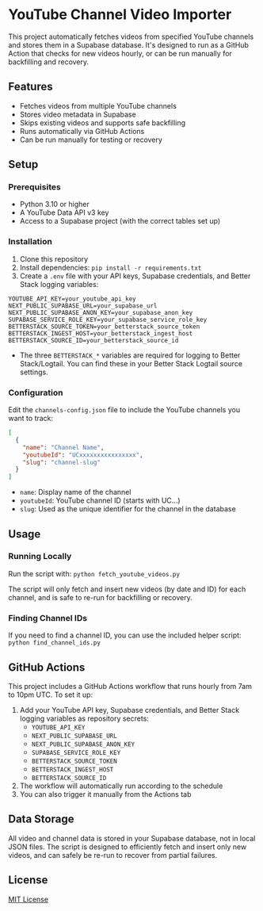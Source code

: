 # YouTube Channel Video Importer

This project automatically fetches videos from specified YouTube channels and stores them in a Supabase database. It's designed to run as a GitHub Action that checks for new videos hourly, or can be run manually for backfilling and recovery.

## Features

- Fetches videos from multiple YouTube channels
- Stores video metadata in Supabase
- Skips existing videos and supports safe backfilling
- Runs automatically via GitHub Actions
- Can be run manually for testing or recovery

## Setup

### Prerequisites

- Python 3.10 or higher
- A YouTube Data API v3 key
- Access to a Supabase project (with the correct tables set up)

### Installation

1. Clone this repository
2. Install dependencies: `pip install -r requirements.txt`
3. Create a `.env` file with your API keys, Supabase credentials, and Better Stack logging variables:

```
YOUTUBE_API_KEY=your_youtube_api_key
NEXT_PUBLIC_SUPABASE_URL=your_supabase_url
NEXT_PUBLIC_SUPABASE_ANON_KEY=your_supabase_anon_key
SUPABASE_SERVICE_ROLE_KEY=your_supabase_service_role_key
BETTERSTACK_SOURCE_TOKEN=your_betterstack_source_token
BETTERSTACK_INGEST_HOST=your_betterstack_ingest_host
BETTERSTACK_SOURCE_ID=your_betterstack_source_id
```

- The three `BETTERSTACK_*` variables are required for logging to Better Stack/Logtail. You can find these in your Better Stack Logtail source settings.

### Configuration

Edit the `channels-config.json` file to include the YouTube channels you want to track:

```json
[
  {
    "name": "Channel Name",
    "youtubeId": "UCxxxxxxxxxxxxxxxx",
    "slug": "channel-slug"
  }
]
```

- `name`: Display name of the channel
- `youtubeId`: YouTube channel ID (starts with UC...)
- `slug`: Used as the unique identifier for the channel in the database

## Usage

### Running Locally

Run the script with: `python fetch_youtube_videos.py`

The script will only fetch and insert new videos (by date and ID) for each channel, and is safe to re-run for backfilling or recovery.

### Finding Channel IDs

If you need to find a channel ID, you can use the included helper script: `python find_channel_ids.py`

## GitHub Actions

This project includes a GitHub Actions workflow that runs hourly from 7am to 10pm UTC. To set it up:

1. Add your YouTube API key, Supabase credentials, and Better Stack logging variables as repository secrets:
   - `YOUTUBE_API_KEY`
   - `NEXT_PUBLIC_SUPABASE_URL`
   - `NEXT_PUBLIC_SUPABASE_ANON_KEY`
   - `SUPABASE_SERVICE_ROLE_KEY`
   - `BETTERSTACK_SOURCE_TOKEN`
   - `BETTERSTACK_INGEST_HOST`
   - `BETTERSTACK_SOURCE_ID`
2. The workflow will automatically run according to the schedule
3. You can also trigger it manually from the Actions tab

## Data Storage

All video and channel data is stored in your Supabase database, not in local JSON files. The script is designed to efficiently fetch and insert only new videos, and can safely be re-run to recover from partial failures.

## License

[MIT License](LICENSE)